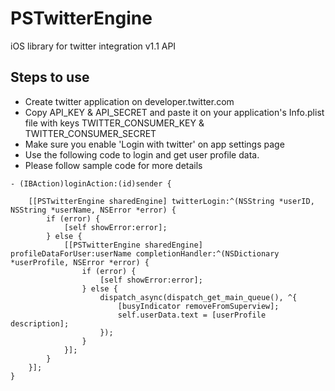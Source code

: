 PSTwitterEngine
===============

iOS library for twitter integration v1.1 API
## Steps to use
* Create twitter application on developer.twitter.com
* Copy API_KEY & API_SECRET and paste it on your application's Info.plist file with keys TWITTER_CONSUMER_KEY & TWITTER_CONSUMER_SECRET
* Make sure you enable 'Login with twitter' on app settings page
* Use the following code to login and get user profile data.
* Please follow sample code for more details

```
- (IBAction)loginAction:(id)sender {
    
    [[PSTwitterEngine sharedEngine] twitterLogin:^(NSString *userID, NSString *userName, NSError *error) {
        if (error) {
            [self showError:error];
        } else {
            [[PSTwitterEngine sharedEngine] profileDataForUser:userName completionHandler:^(NSDictionary *userProfile, NSError *error) {
                if (error) {
                    [self showError:error];
                } else {
                    dispatch_async(dispatch_get_main_queue(), ^{
                        [busyIndicator removeFromSuperview];
                        self.userData.text = [userProfile description];
                    });
                }
            }];
        }
    }];
}
```
